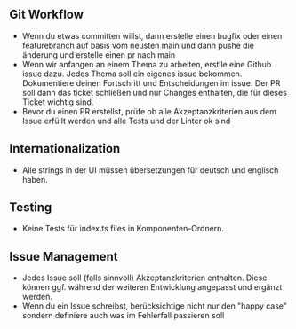 ## Git Workflow

- Wenn du etwas committen willst, dann erstelle einen bugfix oder einen featurebranch auf basis vom neusten main und dann pushe die änderung und erstelle einen pr nach main
- Wenn wir anfangen an einem Thema zu arbeiten, erstlle eine Github issue dazu. Jedes Thema soll ein eigenes issue bekommen. Dokumentiere deinen Fortschritt und Entscheidungen im issue. Der PR soll dann das ticket schließen und nur Changes enthalten, die für dieses Ticket wichtig sind.
- Bevor du einen PR erstellst, prüfe ob alle Akzeptanzkriterien aus dem Issue erfüllt werden und alle Tests und der Linter ok sind

## Internationalization

- Alle strings in der UI müssen übersetzungen für deutsch und englisch haben.

## Testing

- Keine Tests für index.ts files in Komponenten-Ordnern.

## Issue Management

- Jedes Issue soll (falls sinnvoll) Akzeptanzkriterien enthalten. Diese können ggf. während der weiteren Entwicklung angepasst und ergänzt werden.
- Wenn du ein Issue schreibst, berücksichtige nicht nur den "happy case" sondern definiere auch was im Fehlerfall passieren soll
